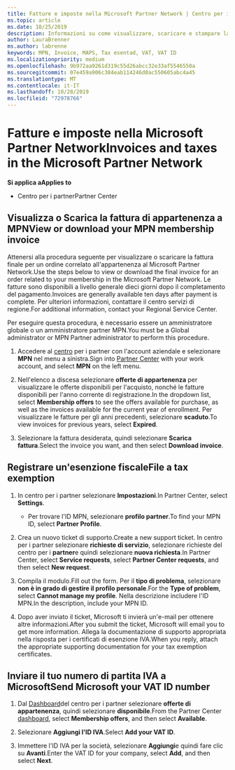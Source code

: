 ```yaml
---
title: Fatture e imposte nella Microsoft Partner Network | Centro per i partner
ms.topic: article
ms.date: 10/25/2019
description: Informazioni su come visualizzare, scaricare e stampare la fattura di appartenenza MPN e il file per l'esenzione fiscale e inviare a Microsoft il numero di ID IVA.
author: LauraBrenner
ms.author: labrenne
keywords: MPN, Invoice, MAPS, Tax esentad, VAT, VAT ID
ms.localizationpriority: medium
ms.openlocfilehash: 9b972aa9261d319c55d26abcc32e33af5546550a
ms.sourcegitcommit: 07e459a906c384eab114246d0ac550605abc4a45
ms.translationtype: MT
ms.contentlocale: it-IT
ms.lasthandoff: 10/28/2019
ms.locfileid: "72978766"
---
```

# <a name="invoices-and-taxes-in-the-microsoft-partner-network"></a><span data-ttu-id="db89a-104">Fatture e imposte nella Microsoft Partner Network</span><span class="sxs-lookup"><span data-stu-id="db89a-104">Invoices and taxes in the Microsoft Partner Network</span></span>

<span data-ttu-id="db89a-105">**Si applica a**</span><span class="sxs-lookup"><span data-stu-id="db89a-105">**Applies to**</span></span>

-  <span data-ttu-id="db89a-106">Centro per i partner</span><span class="sxs-lookup"><span data-stu-id="db89a-106">Partner Center</span></span>

## <a name="view-or-download-your-mpn-membership-invoice"></a><span data-ttu-id="db89a-107">Visualizza o Scarica la fattura di appartenenza a MPN</span><span class="sxs-lookup"><span data-stu-id="db89a-107">View or download your MPN membership invoice</span></span>

<span data-ttu-id="db89a-108">Attenersi alla procedura seguente per visualizzare o scaricare la fattura finale per un ordine correlato all'appartenenza al Microsoft Partner Network.</span><span class="sxs-lookup"><span data-stu-id="db89a-108">Use the steps below to view or download the final invoice for an order related to your membership in the Microsoft Partner Network.</span></span> <span data-ttu-id="db89a-109">Le fatture sono disponibili a livello generale dieci giorni dopo il completamento del pagamento.</span><span class="sxs-lookup"><span data-stu-id="db89a-109">Invoices are generally available ten days after payment is complete.</span></span> <span data-ttu-id="db89a-110">Per ulteriori informazioni, contattare il centro servizi di regione.</span><span class="sxs-lookup"><span data-stu-id="db89a-110">For additional information, contact your Regional Service Center.</span></span>  

<span data-ttu-id="db89a-111">Per eseguire questa procedura, è necessario essere un amministratore globale o un amministratore partner MPN.</span><span class="sxs-lookup"><span data-stu-id="db89a-111">You must be a Global administrator or MPN Partner administrator to perform this procedure.</span></span> 

1.  <span data-ttu-id="db89a-112">Accedere al [centro](https://partner.microsoft.com/en-us/dashboard/home) per i partner con l'account aziendale e selezionare **MPN** nel menu a sinistra.</span><span class="sxs-lookup"><span data-stu-id="db89a-112">Sign into [Partner Center](https://partner.microsoft.com/en-us/dashboard/home) with your work account, and select **MPN** on the left menu.</span></span>

4.  <span data-ttu-id="db89a-113">Nell'elenco a discesa selezionare **offerte di appartenenza** per visualizzare le offerte disponibili per l'acquisto, nonché le fatture disponibili per l'anno corrente di registrazione.</span><span class="sxs-lookup"><span data-stu-id="db89a-113">In the dropdown list, select **Membership offers** to see the offers available for purchase, as well as the invoices available for the current year of enrollment.</span></span> <span data-ttu-id="db89a-114">Per visualizzare le fatture per gli anni precedenti, selezionare **scaduto**.</span><span class="sxs-lookup"><span data-stu-id="db89a-114">To view invoices for previous years, select **Expired**.</span></span>

6.  <span data-ttu-id="db89a-115">Selezionare la fattura desiderata, quindi selezionare **Scarica fattura**.</span><span class="sxs-lookup"><span data-stu-id="db89a-115">Select the invoice you want, and then select **Download invoice**.</span></span> 

## <a name="file-a-tax-exemption"></a><span data-ttu-id="db89a-116">Registrare un'esenzione fiscale</span><span class="sxs-lookup"><span data-stu-id="db89a-116">File a tax exemption</span></span>

1.  <span data-ttu-id="db89a-117">In centro per i partner selezionare **Impostazioni**.</span><span class="sxs-lookup"><span data-stu-id="db89a-117">In Partner Center, select **Settings**.</span></span>
    - <span data-ttu-id="db89a-118">Per trovare l'ID MPN, selezionare **profilo partner**.</span><span class="sxs-lookup"><span data-stu-id="db89a-118">To find your MPN ID, select **Partner Profile**.</span></span>

2.  <span data-ttu-id="db89a-119">Crea un nuovo ticket di supporto.</span><span class="sxs-lookup"><span data-stu-id="db89a-119">Create a new support ticket.</span></span> <span data-ttu-id="db89a-120">In centro per i partner selezionare **richieste di servizio**, selezionare richieste del centro per i **partner**e quindi selezionare **nuova richiesta**.</span><span class="sxs-lookup"><span data-stu-id="db89a-120">In Partner Center, select **Service requests**, select **Partner Center requests**, and then select **New request**.</span></span>

3.  <span data-ttu-id="db89a-121">Compila il modulo.</span><span class="sxs-lookup"><span data-stu-id="db89a-121">Fill out the form.</span></span> <span data-ttu-id="db89a-122">Per il **tipo di problema**, selezionare **non è in grado di gestire il profilo personale**.</span><span class="sxs-lookup"><span data-stu-id="db89a-122">For the **Type of problem**, select **Cannot manage my profile**.</span></span> <span data-ttu-id="db89a-123">Nella descrizione includere l'ID MPN.</span><span class="sxs-lookup"><span data-stu-id="db89a-123">In the description, include your MPN ID.</span></span>

4.  <span data-ttu-id="db89a-124">Dopo aver inviato il ticket, Microsoft ti invierà un'e-mail per ottenere altre informazioni.</span><span class="sxs-lookup"><span data-stu-id="db89a-124">After you submit the ticket, Microsoft will email you to get more information.</span></span> <span data-ttu-id="db89a-125">Allega la documentazione di supporto appropriata nella risposta per i certificati di esenzione IVA.</span><span class="sxs-lookup"><span data-stu-id="db89a-125">When you reply, attach the appropriate supporting documentation for your tax exemption certificates.</span></span>

## <a name="send-microsoft-your-vat-id-number"></a><span data-ttu-id="db89a-126">Inviare il tuo numero di partita IVA a Microsoft</span><span class="sxs-lookup"><span data-stu-id="db89a-126">Send Microsoft your VAT ID number</span></span>

1.  <span data-ttu-id="db89a-127">Dal [Dashboard](https://partner.microsoft.com/en-us/dashboard/home)del centro per i partner selezionare **offerte di appartenenza**, quindi selezionare **disponibile**.</span><span class="sxs-lookup"><span data-stu-id="db89a-127">From the Partner Center [dashboard](https://partner.microsoft.com/en-us/dashboard/home), select **Membership offers**, and then select **Available**.</span></span> 

2.  <span data-ttu-id="db89a-128">Selezionare **Aggiungi l'ID IVA**.</span><span class="sxs-lookup"><span data-stu-id="db89a-128">Select **Add your VAT ID**.</span></span> 

3.  <span data-ttu-id="db89a-129">Immettere l'ID IVA per la società, selezionare **Aggiungi**e quindi fare clic su **Avanti**.</span><span class="sxs-lookup"><span data-stu-id="db89a-129">Enter the VAT ID for your company, select **Add**, and then select **Next**.</span></span> 


